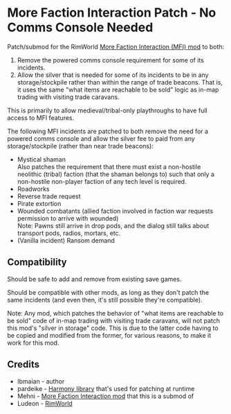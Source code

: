 # More Faction Interaction Patch - No Comms Console Needed
Patch/submod for the RimWorld [More Faction Interaction (MFI) mod](https://github.com/Mehni/MoreFactionInteraction) to both:
1. Remove the powered comms console requirement for some of its incidents.
2. Allow the silver that is needed for some of its incidents to be in any storage/stockpile rather than within the range of trade beacons. That is, it uses the same "what items are reachable to be sold" logic as in-map trading with visiting trade caravans.

This is primarily to allow medieval/tribal-only playthroughs to have full access to MFI features.

The following MFI incidents are patched to both remove the need for a powered comms console and allow the silver fee to paid from any storage/stockpile (rather than near trade beacons):
* Mystical shaman  
  Also patches the requirement that there must exist a non-hostile neolithic (tribal) faction (that the shaman belongs to) such that only a non-hostile non-player faction of any tech level is required.
* Roadworks
* Reverse trade request
* Pirate extortion
* Wounded combatants (allied faction involved in faction war requests permission to arrive with wounded)  
  Note: Pawns still arrive in drop pods, and the dialog still talks about transport pods, radios, mortars, etc.
* (Vanilla incident) Ransom demand

## Compatibility
Should be safe to add and remove from existing save games.

Should be compatible with other mods, as long as they don't patch the same incidents (and even then, it's still possible they're compatible).

Note: Any mod, which patches the behavior of "what items are reachable to be sold" code of in-map trading with visiting trade caravans, will not patch this mod's "silver in storage" code. This is due to the latter code having to be copied and modified from the former, for various reasons, to make it work for this mod.

## Credits
* lbmaian - author
* pardeike - [Harmony library](https://github.com/pardeike/Harmony) that's used for patching at runtime
* Mehni - [More Faction Interaction mod](https://github.com/Mehni/MoreFactionInteraction) that this is a submod of
* Ludeon - [RimWorld](https://rimworldgame.com/)
